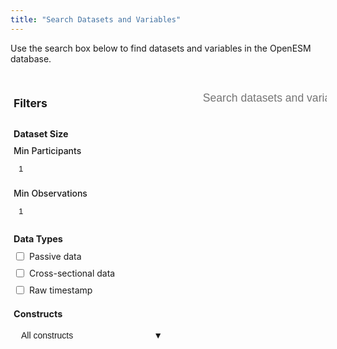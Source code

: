 ```yaml
---
title: "Search Datasets and Variables"
---
```


Use the search box below to find datasets and variables in the OpenESM database.

<div id="custom-search-container" style="display: flex; gap: 20px;">
<aside style="width: 250px; background-color: var(--code-bg); padding: 20px; border-radius: 8px; height: fit-content; flex-shrink: 0; border: 1px solid var(--border);">
<h3 style="margin-top: 0; margin-bottom: 20px; font-size: 1.1rem; border-bottom: 1px solid var(--border); padding-bottom: 10px;">Filters</h3>
<div style="margin-bottom: 20px;">
<h4 style="margin-bottom: 10px; font-size: 0.9rem; color: var(--secondary);">Dataset Size</h4>
<div style="margin-bottom: 15px;">
<label for="min-participants" style="display: block; font-weight: 500; margin-bottom: 5px; font-size: 0.875rem;">Min Participants</label>
<input type="number" id="min-participants" min="1" value="1" style="width: 100%; padding: 8px; border: 1px solid var(--border); border-radius: 4px; background-color: var(--entry); color: var(--primary);">
</div>
<div>
<label for="min-observations" style="display: block; font-weight: 500; margin-bottom: 5px; font-size: 0.875rem;">Min Observations</label>
<input type="number" id="min-observations" min="1" value="1" style="width: 100%; padding: 8px; border: 1px solid var(--border); border-radius: 4px; background-color: var(--entry); color: var(--primary);">
</div>
</div>
<div style="margin-bottom: 20px;">
<h4 style="margin-bottom: 10px; font-size: 0.9rem; color: var(--secondary);">Data Types</h4>
<div style="margin-bottom: 8px; display: flex; align-items: center;">
<input type="checkbox" id="passive-data" style="margin-right: 8px;">
<label for="passive-data" style="font-size: 0.875rem;">Passive data</label>
</div>
<div style="margin-bottom: 8px; display: flex; align-items: center;">
<input type="checkbox" id="cross-sectional" style="margin-right: 8px;">
<label for="cross-sectional" style="font-size: 0.875rem;">Cross-sectional data</label>
</div>
<div style="display: flex; align-items: center;">
<input type="checkbox" id="raw-timestamp" style="margin-right: 8px;">
<label for="raw-timestamp" style="font-size: 0.875rem;">Raw timestamp</label>
</div>
</div>
<div>
<h4 style="margin-bottom: 10px; font-size: 0.9rem; color: var(--secondary);">Constructs</h4>
<div class="construct-dropdown">
<button class="construct-button" id="construct-button">
<span id="construct-button-text">All constructs</span>
<span>▼</span>
</button>
<div class="construct-dropdown-content" id="construct-dropdown">
<!-- Constructs will be populated dynamically -->
</div>
</div>
</div>
</aside>
<main style="flex: 1;">
<input type="text" id="custom-search-input" placeholder="Search datasets and variables...">
<div id="selected-datasets" class="selected-datasets hidden">
<div class="selected-header">
<h3 id="selected-count">0 datasets selected</h3>
<span class="toggle-arrow">▼</span>
</div>
<div class="selected-content">
<button id="clear-selection-btn" class="clear-btn">Clear Selection</button>
<div class="code-section">
<div class="code-block">
<div class="code-header">R Code</div>
<pre><code class="code-content" id="r-code"></code></pre>
</div>
<div class="code-block">
<div class="code-header">Python Code</div>
<pre><code class="code-content" id="python-code"></code></pre>
</div>
</div>
</div>
</div>
<div id="custom-search-results"></div>
</main>
</div>
<script src="https://unpkg.com/lunr/lunr.js"></script>
<script>
document.addEventListener('DOMContentLoaded', function() {
    let datasets = [];
    let idx = null;
    let selectedDatasets = new Set();
    let selectedConstructs = new Set();
    let constructCounts = {};
    const debug = false;
    function log(message, data) {
        if (debug) {
            console.log(message, data || '');
        }
    }
    const basePath = window.location.pathname.includes('/openesm/') ? '/openesm' : '';
    const jsonUrl = `${basePath}/data/datasets-index.json`;
    fetch(jsonUrl)
        .then(response => {
            if (!response.ok) throw new Error(`HTTP error! Status: ${response.status}`);
            return response.json();
        })
        .then(data => {
            datasets = data;
            buildSearchIndex();
            buildConstructCounts();
            populateConstructDropdown();
            setupEventListeners();
            performSearch();
        })
        .catch(error => {
            console.error('Error loading search index:', error);
            const resultsContainer = document.getElementById('custom-search-results');
            if (resultsContainer) {
                resultsContainer.innerHTML = '<p>Error loading search index. ' + error.message + '</p>';
            }
        });
    function buildSearchIndex() {
        idx = lunr(function() {
            this.ref('id');
            this.field('first_author', { boost: 10 });
            this.field('year', { boost: 5 });
            this.field('topics', { boost: 8 });
            this.field('variables', { boost: 5 });
            datasets.forEach(doc => {
                const variableText = Array.isArray(doc.variables)
    ? doc.variables.map(v => {
        const constructs = Array.isArray(v.construct) ? v.construct.join(' ') : (v.construct || '');
        return `${v.name || ''} ${v.description || ''} ${v.variable_type || ''} ${constructs}`;
    }).join(' ')
    : '';
                this.add({
                    id: doc.id,
                    first_author: doc.first_author || '',
                    year: (doc.year || '').toString(),
                    topics: doc.topics || '',
                    variables: variableText
                });
            });
        });
    }
    function buildConstructCounts() {
        constructCounts = {};
        datasets.forEach(dataset => {
            const datasetConstructs = new Set();
            if (Array.isArray(dataset.variables)) {
                dataset.variables.forEach(variable => {
                    if (variable.construct) {
                        const constructs = Array.isArray(variable.construct)
                            ? variable.construct
                            : [variable.construct];
                        // Split by comma and flatten the array
                        const individualConstructs = constructs.flatMap(c => {
                            return c && typeof c === 'string'
                             ? c.split(',').map(s => s.trim()).filter(Boolean)
                              : [];
                        });
                        individualConstructs.forEach(construct => {
                            if (construct) { // Already trimmed and filtered for non-empty
                                datasetConstructs.add(construct);
                            }
                        });
                    }
                });
            }
            datasetConstructs.forEach(construct => {
                constructCounts[construct] = (constructCounts[construct] || 0) + 1;
            });
        });
        log("Construct counts:", constructCounts);
    }
    function populateConstructDropdown() {
        const dropdown = document.getElementById('construct-dropdown');
        dropdown.innerHTML = '';
        const sortedConstructs = Object.entries(constructCounts)
            .sort((a, b) => {
                if (b[1] !== a[1]) return b[1] - a[1];
                return a[0].localeCompare(b[0]);
            });
        sortedConstructs.forEach(([construct, count]) => {
            const item = document.createElement('div');
            item.className = 'construct-item';
            item.innerHTML = `
                <input type="checkbox" id="construct-${construct.replace(/\s+/g, '-')}" value="${construct}">
                <label for="construct-${construct.replace(/\s+/g, '-')}">${construct}</label>
                <span class="construct-count">(${count})</span>
            `;
            const checkbox = item.querySelector('input');
            checkbox.addEventListener('change', (e) => {
                if (e.target.checked) {
                    selectedConstructs.add(construct);
                } else {
                    selectedConstructs.delete(construct);
                }
                updateConstructButtonText();
                performSearch();
            });
            dropdown.appendChild(item);
        });
    }
    function updateConstructButtonText() {
        const buttonText = document.getElementById('construct-button-text');
        if (selectedConstructs.size === 0) {
            buttonText.textContent = 'All constructs';
        } else if (selectedConstructs.size === 1) {
            buttonText.textContent = Array.from(selectedConstructs)[0];
        } else {
            buttonText.textContent = `${selectedConstructs.size} constructs selected`;
        }
    }
    function setupEventListeners() {
        document.getElementById('custom-search-input').addEventListener('input', performSearch);
        document.getElementById('min-participants').addEventListener('input', performSearch);
        document.getElementById('min-observations').addEventListener('input', performSearch);
        document.getElementById('passive-data').addEventListener('change', performSearch);
        document.getElementById('cross-sectional').addEventListener('change', performSearch);
        document.getElementById('raw-timestamp').addEventListener('change', performSearch);
        document.querySelector('.selected-header').addEventListener('click', toggleSelectedSection);
        document.getElementById('clear-selection-btn').addEventListener('click', clearSelection);
        // Construct dropdown toggle
        const constructButton = document.getElementById('construct-button');
        const constructDropdown = document.getElementById('construct-dropdown');
        constructButton.addEventListener('click', (e) => {
            e.stopPropagation();
            constructDropdown.classList.toggle('show');
            constructButton.classList.toggle('active');
        });
        // Close dropdown when clicking outside
        document.addEventListener('click', () => {
            constructDropdown.classList.remove('show');
            constructButton.classList.remove('active');
        });
        // Prevent dropdown from closing when clicking inside
        constructDropdown.addEventListener('click', (e) => {
            e.stopPropagation();
        });
    }
    function performSearch() {
        const query = document.getElementById('custom-search-input').value;
        let searchResults;
        if (query.trim() !== '') {
            try {
                searchResults = idx.search(query);
            } catch (error) {
                console.error("Search error:", error);
                document.getElementById('custom-search-results').innerHTML = '<p>Search error: ' + error.message + '</p>';
                return;
            }
        } else {
            searchResults = datasets.map(d => ({ ref: d.id, score: 1, matchData: { metadata: {} } }));
        }
        const mappedResults = searchResults.map(result => {
            const dataset = datasets.find(d => d.id === result.ref);
            if (dataset) {
                dataset.score = result.score;
                dataset.matchedTerms = Object.keys(result.matchData.metadata);
            }
            return dataset;
        });
        const filteredResults = applyFilters(mappedResults);
        displayResults(filteredResults, query);
    }
    function applyFilters(results) {
        const minParticipants = parseInt(document.getElementById('min-participants').value) || 1;
        const minObservations = parseInt(document.getElementById('min-observations').value) || 1;
        const needsPassiveData = document.getElementById('passive-data').checked;
        const needsCrossSectional = document.getElementById('cross-sectional').checked;
        const needsRawTimestamp = document.getElementById('raw-timestamp').checked;
        return results.filter(dataset => {
            if (!dataset) return false;
            if ((dataset.n_participants || 0) < minParticipants) return false;
            if ((dataset.n_time_points || 0) < minObservations) return false;
            if (needsPassiveData && dataset.passive_data_available !== "yes") return false;
            if (needsCrossSectional && dataset.cross_sectional_available !== "yes") return false;
            if (needsRawTimestamp && (!dataset.raw_time_stamp || dataset.raw_time_stamp === "no")) return false;
            // Check construct filter
            if (selectedConstructs.size > 0) {
                const datasetConstructs = new Set();
                if (Array.isArray(dataset.variables)) {
                    dataset.variables.forEach(variable => {
                        if (variable.construct) {
                            const constructs = Array.isArray(variable.construct)
                                ? variable.construct
                                : [variable.construct];
                            // Split by comma and flatten the array, then trim and filter
                            const individualConstructs = constructs.flatMap(c =>
                                c && typeof c === 'string'
                                    ? c.split(',').map(s => s.trim()).filter(Boolean)
                                    : []
                            );
                            individualConstructs.forEach(c => {
                                if (c) datasetConstructs.add(c); // Already trimmed and filtered for non-empty
                            });
                        }
                    });
                }
                // Check if dataset has any of the selected constructs
                const hasSelectedConstruct = Array.from(selectedConstructs).some(
                    construct => datasetConstructs.has(construct)
                );
                if (!hasSelectedConstruct) return false;
            }
            return true;
        });
    }
    function displayResults(results, query) {
        const resultsContainer = document.getElementById('custom-search-results');
        resultsContainer.innerHTML = '';
        const resultsHeader = document.createElement('div');
        resultsHeader.className = 'search-stats';
        resultsHeader.textContent = `${results.length} dataset${results.length !== 1 ? 's' : ''} found`;
        resultsContainer.appendChild(resultsHeader);
        if (results.length === 0) {
            resultsContainer.innerHTML += '<p>No results found matching your criteria.</p>';
            return;
        }
        results.forEach(dataset => {
            const isSelected = selectedDatasets.has(dataset.id);
            const datasetEl = document.createElement('div');
            datasetEl.className = `search-result ${isSelected ? 'selected' : ''}`;
            datasetEl.dataset.id = dataset.id;
            datasetEl.addEventListener('click', () => toggleDatasetSelection(dataset.id));
            const queryTerms = query.toLowerCase().split(/\s+/).filter(Boolean);
            const matchingVariables = query.trim() === '' ? [] : dataset.variables.filter(variable =>
                queryTerms.some(term =>
                    (variable.name || '').toLowerCase().includes(term) ||
                    (variable.description || '').toLowerCase().includes(term)
                )
            ).slice(0, 3);
            const url = dataset.url.startsWith('/') ? `${basePath}${dataset.url}` : dataset.url;
            datasetEl.innerHTML = `
                <div class="selection-checkbox ${isSelected ? 'selected' : ''}"></div>
                <h3><a href="${url}" onclick="event.stopPropagation()">${dataset.first_author} (${dataset.year})</a></h3>
                <p><strong>Topics:</strong> ${dataset.topics || 'N/A'}</p>
                <p><strong>Participants:</strong> ${dataset.n_participants || 'N/A'} | <strong>Time points:</strong> ${dataset.n_time_points || 'N/A'}</p>
                ${matchingVariables.length > 0 ? `
                    <div class="matching-variables">
                        <h4>Matching Variables</h4>
                        <ul>
                            ${matchingVariables.map(v => `<li><strong>${v.name}</strong>: ${v.description || 'No description.'}</li>`).join('')}
                        </ul>
                    </div>
                ` : ''}
            `;
            resultsContainer.appendChild(datasetEl);
        });
    }
    function toggleDatasetSelection(datasetId) {
        const resultEl = document.querySelector(`.search-result[data-id="${datasetId}"]`);
        const checkboxEl = resultEl.querySelector('.selection-checkbox');
        if (selectedDatasets.has(datasetId)) {
            selectedDatasets.delete(datasetId);
            resultEl.classList.remove('selected');
            checkboxEl.classList.remove('selected');
        } else {
            selectedDatasets.add(datasetId);
            resultEl.classList.add('selected');
            checkboxEl.classList.add('selected');
        }
        updateSelectedSection();
    }
    function updateSelectedSection() {
        const selectedSection = document.getElementById('selected-datasets');
        const countElement = document.getElementById('selected-count');
        const hasSelection = selectedDatasets.size > 0;
        selectedSection.classList.toggle('hidden', !hasSelection);
        if (hasSelection) {
            countElement.textContent = `${selectedDatasets.size} dataset${selectedDatasets.size !== 1 ? 's' : ''} selected`;
            updateCode();
        }
    }
    function updateCode() {
        const datasetIds = Array.from(selectedDatasets).sort().map(id => `"${id}"`).join(', ');
        document.getElementById('r-code').textContent = `library(openesm)\ndatasets <- get_dataset(c(${datasetIds}))`;
        document.getElementById('python-code').textContent = `import openesm\ndatasets = openesm.get_dataset([${datasetIds}])`;
    }
    function toggleSelectedSection() {
        const content = document.querySelector('.selected-content');
        const arrow = document.querySelector('.toggle-arrow');
        const isExpanded = content.classList.toggle('expanded');
        arrow.classList.toggle('expanded', isExpanded);
    }
    function clearSelection() {
        selectedDatasets.clear();
        document.querySelectorAll('.search-result.selected').forEach(el => {
            el.classList.remove('selected');
            el.querySelector('.selection-checkbox').classList.remove('selected');
        });
        updateSelectedSection();
    }
});
</script>
<style>
#custom-search-container { margin: 2rem -15px; }
#custom-search-input { width: 100%; padding: 0.8rem; font-size: 1.1rem; border: 1px solid var(--border); border-radius: 4px; margin-bottom: 1.5rem; background-color: var(--entry); color: var(--primary); }
.search-stats { margin-bottom: 1rem; font-size: 0.9rem; color: var(--secondary); }
.search-result { margin-bottom: 1rem; padding: 1rem; border-radius: 4px; border: 2px solid var(--border); background-color: var(--entry); position: relative; cursor: pointer; transition: border-color 0.2s ease, background-color 0.2s ease; }
.search-result:hover { border-color: var(--primary); }
.search-result.selected { border-color: var(--primary); background-color: var(--code-bg); }
.search-result h3 { margin-top: 0; margin-bottom: 0.5rem; }
.search-result h3 a { color: var(--primary); text-decoration: none; }
.search-result h3 a:hover { text-decoration: underline; }
.search-result p { margin: 0.3rem 0; font-size: 0.9rem; }
.matching-variables { margin-top: 0.8rem; padding-top: 0.8rem; border-top: 1px solid var(--border); }
.matching-variables h4 { margin-bottom: 0.5rem; font-size: 1rem; }
.matching-variables ul { margin: 0.5rem 0 0 0; padding-left: 1.2rem; }
.matching-variables li { margin-bottom: 0.3rem; }
.selection-checkbox { position: absolute; top: 1rem; right: 1rem; width: 22px; height: 22px; border: 2px solid var(--secondary); border-radius: 4px; background: var(--entry); transition: all 0.2s ease; }
.selection-checkbox.selected { background: var(--primary); border-color: var(--primary); color: var(--entry); }
.selection-checkbox.selected::after { content: '✓'; display: block; text-align: center; font-weight: bold; line-height: 18px; }
.selected-datasets { background: var(--code-bg); border: 1px solid var(--border); border-radius: 8px; margin-bottom: 1.5rem; overflow: hidden; transition: all 0.3s ease; }
.selected-datasets.hidden { display: none; }
.selected-header { padding: 12px 15px; background: var(--tertiary); color: var(--primary); display: flex; justify-content: space-between; align-items: center; cursor: pointer; }
.selected-header h3 { margin: 0; font-size: 1rem; }
.toggle-arrow { transition: transform 0.3s ease; }
.toggle-arrow.expanded { transform: rotate(180deg); }
.selected-content { display: none; padding: 15px; }
.selected-content.expanded { display: block; }
.clear-btn { background: #dc3545; color: white; border: none; padding: 8px 16px; border-radius: 4px; cursor: pointer; font-size: 14px; margin-bottom: 15px; }
.clear-btn:hover { background: #c82333; }
.code-section { display: grid; grid-template-columns: 1fr 1fr; gap: 15px; }
.code-block { border: 1px solid var(--border); border-radius: 6px; overflow: hidden; }
.code-header { background: var(--secondary); color: var(--code-bg); padding: 8px 12px; font-weight: 500; font-size: 14px; }
.code-content { display: block; padding: 12px; font-family: var(--font-mono); font-size: 13px; white-space: pre-wrap; background: var(--entry); color: var(--primary); }
/* Construct dropdown styles */
.construct-dropdown { position: relative; }
.construct-button { width: 100%; padding: 8px 12px; border: 1px solid var(--border); border-radius: 4px; background: var(--entry); color: var(--primary); font-size: 0.875rem; text-align: left; cursor: pointer; display: flex; justify-content: space-between; align-items: center; }
.construct-button:hover { border-color: var(--primary); }
.construct-button.active { border-color: var(--primary); }
.construct-dropdown-content { display: none; position: absolute; top: 100%; left: 0; right: 0; background: var(--entry); border: 1px solid var(--border); border-radius: 4px; box-shadow: 0 4px 12px rgba(0,0,0,0.1); max-height: 300px; overflow-y: auto; z-index: 1000; margin-top: 4px; }
.construct-dropdown-content.show { display: block; }
.construct-item { padding: 8px 12px; display: flex; align-items: center; gap: 8px; cursor: pointer; font-size: 0.875rem; }
.construct-item:hover { background: var(--code-bg); }
.construct-item input[type="checkbox"] { margin: 0; }
.construct-item label { flex: 1; cursor: pointer; margin: 0; }
.construct-count { color: var(--secondary); font-size: 0.8125rem; }
@media (max-width: 900px) { .code-section { grid-template-columns: 1fr; } }
@media (max-width: 768px) { #custom-search-container { flex-direction: column; margin: 2rem 0; } #custom-search-container aside { width: 100%; margin-bottom: 20px; } }
</style>